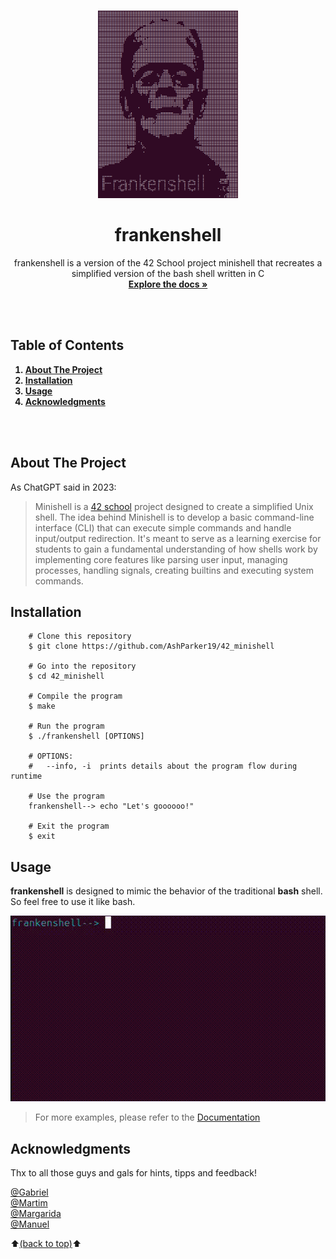 <!-- Improved compatibility of back to top link: See: https://github.com/othneildrew/Best-README-Template/pull/73 -->
<a name="readme-top"></a>

<!-- PROJECT LOGO -->
<br />
<div align="center">
  <a href="https://github.com/0815-alex/42_minishell">
    <img src="images/logo.png" alt="Logo" width="224" height="300">
  </a>

<h1 align="center">frankenshell</h1>
  <p align="center">
    frankenshell is a version of the 42 School project minishell that recreates a simplified version of the bash shell written in C
    <br />
    <a href="./docs/documentation.md"><strong>Explore the docs »</strong></a>
    <br />
    <br />
  </p>
</div>
<br>

<!-- TABLE OF CONTENTS -->
## Table of Contents
<b>
  <ol>
    <li><a href="#about-the-project">About The Project</a></li>
    <li><a href="#installation">Installation</a></li>
    <li><a href="#usage">Usage</a></li>
    <li><a href="#acknowledgments">Acknowledgments</a></li>
  </ol>
</b>
<br>
<br>

<!-- ABOUT THE PROJECT -->
## About The Project

As ChatGPT said in 2023:

> Minishell is a [42 school](https://42.fr/en/homepage/) project designed to create a simplified Unix shell. The idea behind Minishell is to develop a basic command-line interface (CLI) that can execute simple commands and handle input/output redirection. It's meant to serve as a learning exercise for students to gain a fundamental understanding of how shells work by implementing core features like parsing user input, managing processes, handling signals, creating builtins and executing system commands.


<!-- INSTALLATION -->
## Installation
```
	# Clone this repository
	$ git clone https://github.com/AshParker19/42_minishell

	# Go into the repository
	$ cd 42_minishell

	# Compile the program
	$ make

	# Run the program
	$ ./frankenshell [OPTIONS]

	# OPTIONS:
	# 	--info, -i	prints details about the program flow during runtime

	# Use the program
	frankenshell--> echo "Let's goooooo!"

	# Exit the program
	$ exit
```
<!-- USAGE EXAMPLES -->
## Usage

**frankenshell** is designed to mimic the behavior of the traditional **bash** shell. So feel free to use it like bash.

[![Example][example-gif]][link-docs]
> For more examples, please refer to the [Documentation][link-docs]

<!-- ACKNOWLEDGMENTS -->
## Acknowledgments
Thx to all those guys and gals for hints, tipps and feedback!

[@Gabriel](https://github.com/portugueseTorch)\
[@Martim](https://github.com/mm1212)\
[@Margarida](https://github.com/MariaAguiar)\
[@Manuel](https://github.com/manuel-aguiar)

:arrow_up:<a href="#readme-top">(back to top)</a>:arrow_up:

<!-- MARKDOWN LINKS & IMAGES -->
[example-gif]: /images/example.gif
[link-docs]: ./docs/documentation.md
